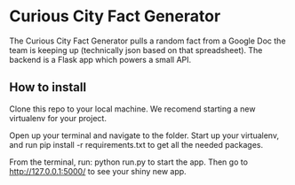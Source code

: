 # Curious City Fact Generator

The Curious City Fact Generator pulls a random fact from a Google Doc the team is keeping up (technically json based on that spreadsheet). The backend is a Flask app which powers a small API.

## How to install
Clone this repo to your local machine. We recomend starting a new virtualenv for your project.

Open up your terminal and navigate to the folder. Start up your virtualenv, and run pip install -r requirements.txt to get all the needed packages.

From the terminal, run:
	python run.py 
to start the app. Then go to http://127.0.0.1:5000/ to see your shiny new app.